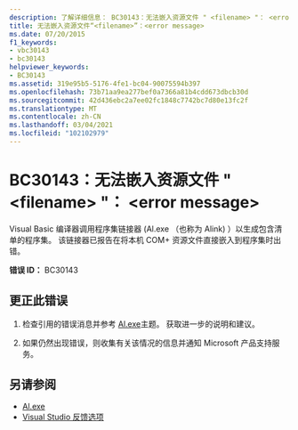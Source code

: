 ```yaml
---
description: 了解详细信息： BC30143：无法嵌入资源文件 " <filename> "： <error message>
title: 无法嵌入资源文件“<filename>”：<error message>
ms.date: 07/20/2015
f1_keywords:
- vbc30143
- bc30143
helpviewer_keywords:
- BC30143
ms.assetid: 319e95b5-5176-4fe1-bc04-90075594b397
ms.openlocfilehash: 73b71aa9ea277bef0a7366a81b4cdd673dbcb30d
ms.sourcegitcommit: 42d436ebc2a7ee02fc1848c7742bc7d80e13fc2f
ms.translationtype: MT
ms.contentlocale: zh-CN
ms.lasthandoff: 03/04/2021
ms.locfileid: "102102979"
---
```

# <a name="bc30143-unable-to-embed-resource-file-filename-error-message"></a>BC30143：无法嵌入资源文件 " \<filename> "： \<error message>

Visual Basic 编译器调用程序集链接器 (Al.exe （也称为 Alink) ）以生成包含清单的程序集。 该链接器已报告在将本机 COM+ 资源文件直接嵌入到程序集时出错。

 **错误 ID：** BC30143

## <a name="to-correct-this-error"></a>更正此错误

1. 检查引用的错误消息并参考 [Al.exe](../../../framework/tools/al-exe-assembly-linker.md)主题。 获取进一步的说明和建议。

2. 如果仍然出现错误，则收集有关该情况的信息并通知 Microsoft 产品支持服务。

## <a name="see-also"></a>另请参阅

- [Al.exe](../../../framework/tools/al-exe-assembly-linker.md)
- [Visual Studio 反馈选项](/visualstudio/ide/feedback-options)
